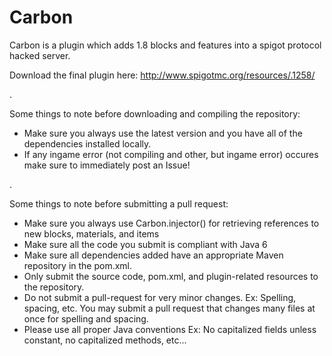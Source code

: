 Carbon
======

Carbon is a plugin which adds 1.8 blocks and features into a spigot protocol hacked server.

Download the final plugin here:
http://www.spigotmc.org/resources/.1258/

.

Some things to note before downloading and compiling the repository:

- Make sure you always use the latest version and you have all of the dependencies installed locally.
- If any ingame error (not compiling and other, but ingame error) occures make sure to immediately post an Issue!

.

Some things to note before submitting a pull request:

- Make sure you always use Carbon.injector() for retrieving references to new blocks, materials, and items
- Make sure all the code you submit is compliant with Java 6
- Make sure all dependencies added have an appropriate Maven repository in the pom.xml.
- Only submit the source code, pom.xml, and plugin-related resources to the repository.
- Do not submit a pull-request for very minor changes. Ex: Spelling, spacing, etc. You may submit a pull request that changes many files at once for spelling and spacing.
- Please use all proper Java conventions Ex: No capitalized fields unless constant, no capitalized methods, etc...
